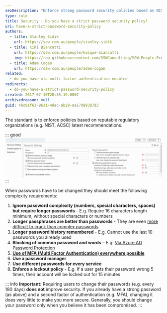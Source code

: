 ```yaml
---
seoDescription: "Enforce strong password security policies based on NIST and ACSC recommendations to protect your digital identity."
type: rule
title: Security - Do you have a strict password security policy?
uri: have-a-strict-password-security-policy
authors:
  - title: Stanley Sidik
    url: https://ssw.com.au/people/stanley-sidik
  - title: Kiki Biancatti
    url: https://ssw.com.au/people/kaique-biancatti
    img: https://raw.githubusercontent.com/SSWConsulting/SSW.People.Profiles/main/Kaique-Biancatti/Images/Kaique-Biancatti-Profile.jpg
  - title: Adam Cogan
    url: https://ssw.com.au/people/adam-cogan
related:
  - do-you-have-mfa-multi-factor-authentication-enabled
redirects:
  - do-you-have-a-strict-password-security-policy
created: 2017-07-10T20:55:19.000Z
archivedreason: null
guid: 4bc01f63-9631-4dec-ab28-aa17d89387d3
---
```

The standard is to enforce policies based on reputable regulatory organizations (e.g. NIST, ACSC) latest recommendations.

<!--endintro-->

::: good  
![Figure: Good example - Active Directory settings based on latest security recommendations](adnewpasspolicy.jpg)
:::

When passwords have to be changed they should meet the following complexity requirements:

1. **Ignore password complexity (numbers, special characters, spaces) but require longer passwords** - E.g. Require 16 characters length minimum, without special characters or numbers
2. **Longer passphrases are better than passwords** - They are even [more difficult to crack than complex passwords](https://www.zdnet.com/article/fbi-recommends-passphrases-over-password-complexity) 
2. **Longer password history remembered** - E.g. Cannot use the last 10 passwords you already used
3. **Blocking of common password and words** – E.g. [Via Azure AD Password Protection](https://learn.microsoft.com/en-us/azure/active-directory/authentication/concept-password-ban-bad-on-premises)
4. **[Use of MFA (Multi Factor Authentication) everywhere possible](/do-you-have-mfa-multi-factor-authentication-enabled)**
5. **Use a password manager**
6. **Use different passwords for every service**
7. **Enforce a lockout policy** - E.g. If a user gets their password wrong 5 times, their account will be locked out for 15 minutes

::: info
**Important:** Requiring users to change their passwords (e.g. every 180 days) **does not** improve security. If you already have a strong password (as above) and a second factor of authentication (e.g. MFA), changing it does very little to make you more secure. Generally, you should change your password only when you believe it has been compromised.
:::
